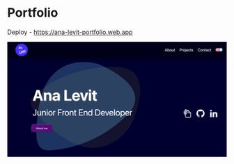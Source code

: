 # Portfolio
Deploy - https://ana-levit-portfolio.web.app

![alt text](https://github.com/anaalamed/new-portfolio/blob/main/public/portfolio.png?raw=true) 

